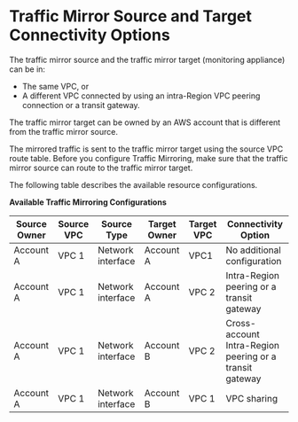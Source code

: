 # Traffic Mirror Source and Target Connectivity Options<a name="traffic-mirroring-connection"></a>

The traffic mirror source and the traffic mirror target \(monitoring appliance\) can be in:
+ The same VPC, or
+ A different VPC connected by using an intra\-Region VPC peering connection or a transit gateway\.

The traffic mirror target can be owned by an AWS account that is different from the traffic mirror source\. 

The mirrored traffic is sent to the traffic mirror target using the source VPC route table\. Before you configure Traffic Mirroring, make sure that the traffic mirror source can route to the traffic mirror target\. 

The following table describes the available resource configurations\. 


**Available Traffic Mirroring Configurations**  

| Source Owner | Source VPC | Source Type | Target Owner | Target VPC | Connectivity Option | 
| --- | --- | --- | --- | --- | --- | 
| Account A | VPC 1 | Network interface | Account A | VPC1 | No additional configuration | 
| Account A | VPC 1 | Network interface | Account A | VPC 2 | Intra\-Region peering or a transit gateway | 
| Account A | VPC 1 | Network interface | Account B | VPC 2 | Cross\-account Intra\-Region peering or a transit gateway | 
| Account A | VPC 1 | Network interface | Account B | VPC 1 | VPC sharing | 